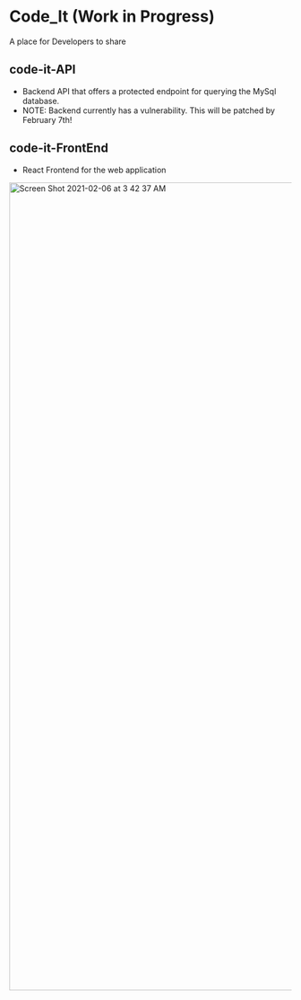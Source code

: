 # Code_It (Work in Progress)
A place for Developers to share

## code-it-API
- Backend API that offers a protected endpoint for querying the MySql database.
- NOTE: Backend currently has a vulnerability. This will be patched by February 7th!

## code-it-FrontEnd
- React Frontend for the web application

<img width="1440" alt="Screen Shot 2021-02-06 at 3 42 37 AM" src="https://user-images.githubusercontent.com/37857112/107113643-3a402a00-682e-11eb-9d8c-ed38bd172280.png">
